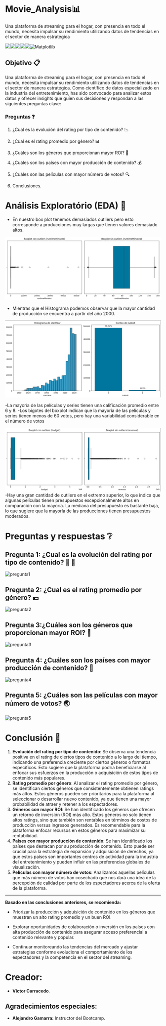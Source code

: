 # Movie_Analysis📊
Una plataforma de streaming para el hogar, con presencia en todo el mundo, necesita impulsar su rendimiento utilizando datos de tendencias en el sector de manera estratégica



![](https://img.shields.io/badge/Python-14354C?style=for-the-badge&logo=python&logoColor=white)![](https://img.shields.io/badge/SQLite-07405E?style=for-the-badge&logo=sqlite&logoColor=white)![](https://img.shields.io/badge/Colab-F9AB00?style=for-the-badge&logo=googlecolab&color=525252)![](https://img.shields.io/badge/Numpy-777BB4?style=for-the-badge&logo=numpy&logoColor=white)![](https://img.shields.io/badge/Pandas-2C2D72?style=for-the-badge&logo=pandas&logoColor=white)![Matplotlib](https://img.shields.io/badge/Matplotlib-%23ffffff.svg?style=for-the-badge&logo=Matplotlib&logoColor=black)

## Objetivo 📋

Una plataforma de streaming para el hogar, con presencia en todo el mundo, necesita impulsar su rendimiento utilizando datos de tendencias en el sector de manera estratégica. Como científico de datos especializado en la industria del entretenimiento, has sido convocado para analizar estos datos y ofrecer insights que guíen sus decisiones y respondan a las siguientes preguntas clave:
### **Preguntas** ❓

1. ¿Cual es la evolución del rating por tipo de contenido? 📉

2. ¿Cual es el rating promedio por género? 📊

3. ¿Cuáles son los géneros que proporcionan mayor ROI? 📆

4. ¿Cuáles son los países con mayor producción de contenido? 💰 

5. ¿Cuáles son las películas con mayor número de votos? 🔍

6. Conclusiones.

# Análisis Exploratório (EDA) 📖 

- En nuestro box plot tenemos demasiados outliers pero esto corresponde a producciones muy largas que tienen valores demasiado altos.

![output](https://github.com/civvic1/Movie_Analysis/blob/main/images/boxplot-runtimeMinutes.jpg)


- Mientras que el Histograma podemos observar que la mayor cantidad de producción se encuentra a partir del año 2000.


![boxplot](https://github.com/civvic1/Movie_Analysis/blob/main/images/histograma-startYear.jpg)

-La mayoría de las películas y series tienen una calificación promedio entre 6 y 8.
-Los bigotes del boxplot indican que la mayoría de las películas y series tienen menos de 60 votos, pero hay una variabilidad considerable en el número de votos

![boxplot](https://github.com/civvic1/Movie_Analysis/blob/main/images/budget.jpg)
-Hay una gran cantidad de outliers en el extremo superior, lo que indica que algunas películas tienen presupuestos excepcionalmente altos en comparación con la mayoría.
La mediana del presupuesto es bastante baja, lo que sugiere que la mayoría de las producciones tienen presupuestos moderados.


#  **Preguntas y respuestas** ❔

## **Pregunta 1: ¿Cual es la evolución del rating por tipo de contenido?** 👔 👗

![pregunta1](https://github.com/civvic1/Movie_AnalysisL/images/155968191/2d0003c8-fdae-44f7-897d-e56a77f44556)

## **Pregunta 2: ¿Cual es el rating promedio por género?** 💴

![pregunta2](https://github.com/civvic1/Movie_AnalysisL/images/155968191/16005215-6e2f-4660-9b66-b6f8acb64589)

## **Pregunta 3:¿Cuáles son los géneros que proporcionan mayor ROI?** 👗

![pregunta3](https://github.com/civvic1/Movie_AnalysisL/images/155968191/f1c319ef-e99f-4f28-b8e2-edfcbb35c1bd)

## **Pregunta 4: ¿Cuáles son los países con mayor producción de contenido?** 🙋

![pregunta4](https://github.com/civvic1/Movie_AnalysisL/images/155968191/db6f3524-b8eb-417f-bd25-23ede431152b)

## **Pregunta 5: ¿Cuáles son las películas con mayor número de votos?** 🌏

![pregunta5](https://github.com/civvic1/Movie_AnalysisL/images/155968191/6d1f0d87-72b4-4ad3-8d5f-6026dd79ffb1)


# Conclusión 💯


1.   **Evolución del rating por tipo de contenido**:
Se observa una tendencia positiva en el rating de ciertos tipos de contenido a lo largo del tiempo, indicando una preferencia creciente por ciertos géneros o formatos específicos. Esto sugiere que la plataforma podría beneficiarse al enfocar sus esfuerzos en la producción o adquisición de estos tipos de contenido más populares.
2.   **Rating promedio por género**:
Al analizar el rating promedio por género, se identifican ciertos géneros que consistentemente obtienen ratings más altos. Estos géneros pueden ser prioritarios para la plataforma al seleccionar o desarrollar nuevo contenido, ya que tienen una mayor probabilidad de atraer y retener a los espectadores.
3.   **Géneros con mayor ROI**:
Se han identificado los géneros que ofrecen un retorno de inversión (ROI) más alto. Estos géneros no solo tienen altos ratings, sino que también son rentables en términos de costos de producción versus ingresos generados. Es recomendable para la plataforma enfocar recursos en estos géneros para maximizar su rentabilidad.
4.   **Países con mayor producción de contenido**:
Se han identificado los países que destacan por su producción de contenido. Esto puede ser crucial para la estrategia de expansión y adquisición de derechos, ya que estos países son importantes centros de actividad para la industria del entretenimiento y pueden influir en las preferencias globales de visualización.
5.   **Películas con mayor número de votos**: Analizamos aquellas películas que más número de votos han cosechado que nos dará una idea de la percepción de calidad por parte de los espectadores acerca de la oferta de la plataforma.


---



**Basado en las conclusiones anteriores, se recomienda:**



*   Priorizar la producción y adquisición de contenido en los géneros que muestran un alto rating promedio y un buen ROI.
*   Explorar oportunidades de colaboración o inversión en los países con alta producción de contenido para asegurar acceso preferencial a contenido relevante y popular.


*   Continuar monitoreando las tendencias del mercado y ajustar estrategias conforme evoluciona el comportamiento de los espectadores y la competencia en el sector del streaming.



# Creador:
- **Víctor Carracedo**.

## Agradecimientos especiales:
- **Alejandro Gamarra:** Instructor del Bootcamp.
